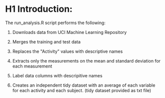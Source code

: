 # H1 Introduction:

The run_analysis.R script performs the following:

1. Downloads data from UCI Machine Learning Repository

2. Merges the training and test data

3. Replaces the "Activity" values with descriptive names

4. Extracts only the measurements on the mean and standard deviation for each measurement

5. Label data columns with descripitive names

6. Creates an independent tidy dataset with an average of each variable for each activity and each subject.  (tidy dataset provided as txt file)